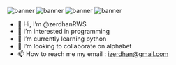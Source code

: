 ![banner](https://camo.githubusercontent.com/cb8b6a058daa0ff162e26fb6126927d0c2a5547422684fa34b251f7294f68c2b/68747470733a2f2f6769746875622d726561646d652d73746174732e76657263656c2e6170702f6170693f757365726e616d653d736179796964617a697a6969267468656d653d6e6f72642673686f775f69636f6e733d74727565)
![banner](https://camo.githubusercontent.com/aeddc848275a1ffce386dc81c04541654ca07b2c43bbb8ad251085c962672aea/68747470733a2f2f696d672e736869656c64732e696f2f62616467652f6a6176617363726970742d2532333332333333302e7376673f7374796c653d666f722d7468652d6261646765266c6f676f3d6a617661736372697074266c6f676f436f6c6f723d253233463744463145)
![banner](https://camo.githubusercontent.com/b7e290d2aeff9829bba45e897265ceebd34b25f6f7efba4b08e1b23cfe0815e7/68747470733a2f2f696d672e736869656c64732e696f2f62616467652f7068702d2532333737374242342e7376673f7374796c653d666f722d7468652d6261646765266c6f676f3d706870266c6f676f436f6c6f723d7768697465)
![banner](https://camo.githubusercontent.com/1bff9b477a459a6bea882f9ea3a6585d5d8eccdc737882a08c9910de013bb3d3/68747470733a2f2f696d672e736869656c64732e696f2f62616467652f626f6f7473747261702d3739303046462e7376673f7374796c653d666f722d7468652d6261646765266c6f676f3d626f6f7473747261702d637373266c6f676f436f6c6f723d7768697465)

- 👋 Hi, I’m @zerdhanRWS
- 👀 I’m interested in programming
- 🌱 I’m currently learning python
- 💞️ I’m looking to collaborate on alphabet
- 📫 How to reach me my email : izerdhan@gmail.com

<!---
zerdhanRWS/zerdhanRWS is a ✨ special ✨ repository because its `README.md` (this file) appears on your GitHub profile.
You can click the Preview link to take a look at your changes.
--->

